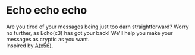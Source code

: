 # Echo echo echo

Are you tired of your messages being just too darn straightforward? Worry no further, as Echo(x3) has got your back! We'll help you make your messages as cryptic as you want.
<br/>
Inspired by [A(x56)](https://aaa.aaaaaaaaaaaaaaaaaaaaaaaaaaaaaaaaaaaaaaaaaaaaaaaaaaaaaaaa.com/).
